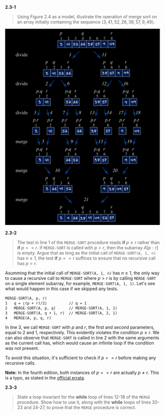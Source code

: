 **2.3-1**

> Using Figure 2.4 as a model, illustrate the operation of merge sort on an array initially containing the sequence $\langle 3, 41, 52, 26, 38, 57, 9, 49 \rangle$.

![Solution to exercise 2.3-1](./img/2.3-1.png)

**2.3-2**

> The test in line 1 of the `MERGE-SORT` procedure reads **if** $p \geq r$ rather than **if** $p == r$. If `MERGE-SORT` is called with $p > r$, then the subarray $A[p:r]$ is empty. Argue that as long as the initial call of `MERGE-SORT(A, 1, n)` has $n \geq 1$, the test **if** $p == r$ suffices to ensure that no recursive call has $p > r$.

Asumming that the initial call of `MERGE-SORT(A, 1, n)` has $n \geq 1$, the only way to cause a recursive call to `MERGE-SORT` where $p > r$ is by calling `MERGE-SORT` on a single element subarray, for example, `MERGE-SORT(A, 1, 1)`. Let's see what would happen in this case if we skipped any tests.

```
MERGE-SORT(A, p, r)
1   q = ⌊(p + r)/2⌋          // q = 1
2   MERGE-SORT(A, p, q)      // MERGE-SORT(A, 1, 1)
3   MERGE-SORT(A, q + 1, r)  // MERGE-SORT(A, 2, 1)
4   MERGE(A, p, q, r)
```

In line 3, we call `MERGE-SORT` with $p$ and $r$, the first and second parameters, equal to $2$ and $1$, respectively. This evidently violates the condition $p \geq r$. We can also observe that `MERGE-SORT` is called in line 2 with the same arguments as the current call has, which would cause an infinite loop if the condition was not present.

To avoid this situation, it's sufficient to check if $p == r$ before making any recursive calls.

**Note:** In the fourth edition, both instances of $p == r$ are actually $p \neq r$. This is a typo, as stated in the [official errata](https://mitp-content-server.mit.edu/books/content/sectbyfn/books_pres_0/11599/e4-bugs.html).

**2.3-3**

> State a loop invariant for the **while** loop of lines 12-18 of the `MERGE` procedure. Show how to use it, along with the **while** loops of lines 20-23 and 24-27, to prove that the `MERGE` procedure is correct.